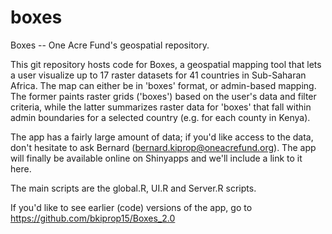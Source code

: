 # boxes
Boxes -- One Acre Fund's geospatial repository.

This git repository hosts code for Boxes, a geospatial mapping tool that lets a user visualize up to 17 raster datasets for 41 countries in Sub-Saharan Africa. The map can either be in  'boxes' format, or admin-based mapping. The former paints raster grids ('boxes') based on the user's data and filter criteria, while the latter summarizes raster data for 'boxes' that fall within admin boundaries for a selected country (e.g. for each county in Kenya).

The app has a fairly large amount of data; if you'd like access to the data, don't hesitate to ask Bernard (bernard.kiprop@oneacrefund.org). The app will finally be available online on Shinyapps and we'll include a link to it here.

The main scripts are the global.R, UI.R and Server.R scripts.

If you'd like to see earlier (code) versions of the app, go to https://github.com/bkiprop15/Boxes_2.0
